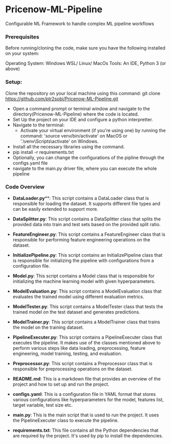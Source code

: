 # Pricenow-ML-Pipeline
Configurable ML Framework to handle complex ML pipeline workflows


### Prerequisites
Before running/cloning the code, make sure you have the following installed on your system:

Operating System: Windows WSL/ Linux/ MacOs
Tools: An IDE, Python 3 (or above)

### Setup:

Clone the repository on your local machine using this command:
git clone https://github.com/ptr2sobi/Pricenow-ML-Pipeline.git
 - Open a command prompt or terminal window and navigate to the directory(Pricenow-ML-Pipeline) where the code is located.
 - Set Up the project on your IDE and configure a python interpretter.
 - Navigate to the terminal:
    - Activate your virtual environment (if you're using one) by running the command: 'source venv/bin/activate' on MacOS or '.\venv\Scripts\activate' on Windows.
 - Install all the necessary libraries using the command.
 - pip install -r requirements.txt
 - Optionally, you can change the configurations of the pipline through the configs.yaml file
 - navigate to the main.py driver file, where you can execute the whole pipeline 
  


### Code Overview

  - **DataLoader.py****: This script contains a DataLoader class that is responsible for loading the dataset. It supports different file types and can be easily extended to support more.

  - **DataSplitter.py**: This script contains a DataSplitter class that splits the provided data into train and test sets based on the provided split ratio.

  - **FeatureEngineer.py**: This script contains a FeatureEngineer class that is responsible for performing feature engineering operations on the dataset.

  - **InitializePipeline.py**: This script contains an InitializePipeline class that is responsible for initializing the pipeline with configurations from a configuration file.

  - **Model.py**: This script contains a Model class that is responsible for initializing the machine learning model with given hyperparameters.

  - **ModelEvaluation.py**: This script contains a ModelEvaluation class that evaluates the trained model using different evaluation metrics.

  - **ModelTester.py**: This script contains a ModelTester class that tests the trained model on the test dataset and generates predictions.

  - **ModelTrainer.py**: This script contains a ModelTrainer class that trains the model on the training dataset.

  - **PipelineExecuter.py**: This script contains a PipelineExecuter class that executes the pipeline. It makes use of the classes mentioned above to perform various steps like data loading, preprocessing, feature engineering, model training, testing, and evaluation.

  - **Preprocessor.py**: This script contains a Preprocessor class that is responsible for preprocessing operations on the dataset.

  - **README.md**: This is a markdown file that provides an overview of the project and how to set up and run the project.

  - **configs.yaml**: This is a configuration file in YAML format that stores various configurations like hyperparameters for the model, features list, target variable, test size etc.

  - **main.py**: This is the main script that is used to run the project. It uses the PipelineExecuter class to execute the pipeline.

  - **requirements.txt**: This file contains all the Python dependencies that are required by the project. It's used by pip to install the dependencies.
